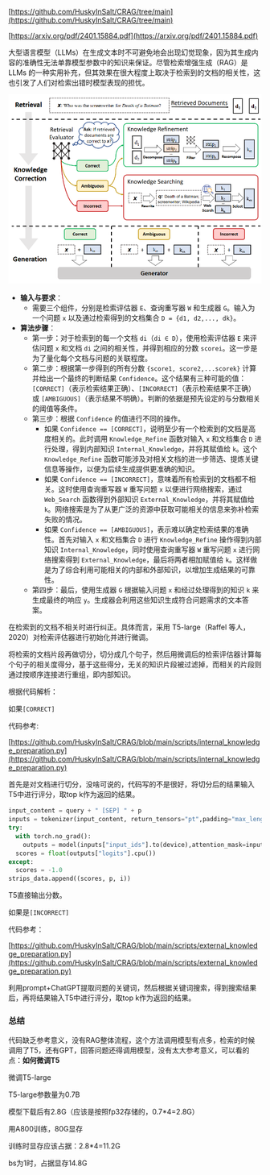[https://github.com/HuskyInSalt/CRAG/tree/main](https://github.com/HuskyInSalt/CRAG/tree/main)

[https://arxiv.org/pdf/2401.15884.pdf](https://arxiv.org/pdf/2401.15884.pdf)

大型语言模型（LLMs）在生成文本时不可避免地会出现幻觉现象，因为其生成内容的准确性无法单靠模型参数中的知识来保证。尽管检索增强生成（RAG）是 LLMs 的一种实用补充，但其效果在很大程度上取决于检索到的文档的相关性，这也引发了人们对检索出错时模型表现的担忧。



![](./assets/CRAG-pipeline.png)

- **输入与要求**：
    - 需要三个组件，分别是检索评估器 `E`、查询重写器 `W` 和生成器 `G`。输入为一个问题 `x` 以及通过检索得到的文档集合 `D = {d1, d2,..., dk}`。
- **算法步骤**：
    - 第一步：对于检索到的每一个文档 `di`（`di ∈ D`），使用检索评估器 `E` 来评估问题 `x` 和文档 `di` 之间的相关性，并得到相应的分数 `scorei`。这一步是为了量化每个文档与问题的关联程度。
    - 第二步：根据第一步得到的所有分数 `{score1, score2,...scorek}` 计算并给出一个最终的判断结果 `Confidence`。这个结果有三种可能的值：`[CORRECT]`（表示检索结果正确）、`[INCORRECT]`（表示检索结果不正确）或 `[AMBIGUOUS]`（表示结果不明确）。判断的依据是预先设定的与分数相关的阈值等条件。
    - 第三步：根据 `Confidence` 的值进行不同的操作。
        - 如果 `Confidence == [CORRECT]`，说明至少有一个检索到的文档是高度相关的。此时调用 `Knowledge_Refine` 函数对输入 `x` 和文档集合 `D` 进行处理，得到内部知识 `Internal_Knowledge`，并将其赋值给 `k`。这个 `Knowledge_Refine` 函数可能涉及对相关文档的进一步筛选、提炼关键信息等操作，以便为后续生成提供更准确的知识。
        - 如果 `Confidence == [INCORRECT]`，意味着所有检索到的文档都不相关。这时使用查询重写器 `W` 重写问题 `x` 以便进行网络搜索，通过 `Web_Search` 函数得到外部知识 `External_Knowledge`，并将其赋值给 `k`。网络搜索是为了从更广泛的资源中获取可能相关的信息来弥补检索失败的情况。
        - 如果 `Confidence == [AMBIGUOUS]`，表示难以确定检索结果的准确性。首先对输入 `x` 和文档集合 `D` 进行 `Knowledge_Refine` 操作得到内部知识 `Internal_Knowledge`，同时使用查询重写器 `W` 重写问题 `x` 进行网络搜索得到 `External_Knowledge`，最后将两者相加赋值给 `k`。这样做是为了综合利用可能相关的内部和外部知识，以增加生成结果的可靠性。
    - 第四步：最后，使用生成器 `G` 根据输入问题 `x` 和经过处理得到的知识 `k` 来生成最终的响应 `y`。生成器会利用这些知识生成符合问题需求的文本答案。



在检索到的文档不相关时进行纠正。具体而言，采用 T5-large（Raffel 等人，2020）对检索评估器进行初始化并进行微调。



将检索的文档片段再做切分，切分成几个句子，然后用微调后的检索评估器计算每个句子的相关度得分，基于这些得分，无关的知识片段被过滤掉，而相关的片段则通过按顺序连接进行重组，即内部知识。



根据代码解析：

如果`[CORRECT]`

代码参考:

[https://github.com/HuskyInSalt/CRAG/blob/main/scripts/internal_knowledge_preparation.py](https://github.com/HuskyInSalt/CRAG/blob/main/scripts/internal_knowledge_preparation.py)

首先是对文档进行切分，没啥可说的，代码写的不是很好，将切分后的结果输入T5中进行评分，取top k作为返回的结果。

```Python
input_content = query + " [SEP] " + p
inputs = tokenizer(input_content, return_tensors="pt",padding="max_length",truncation=True,max_length=max_length)
try:
  with torch.no_grad():  
    outputs = model(inputs["input_ids"].to(device),attention_mask=inputs["attention_mask"].to(device))
  scores = float(outputs["logits"].cpu())
except:
  scores = -1.0
strips_data.append((scores, p, i))
```

T5直接输出分数。



如果是`[INCORRECT]`

代码参考：

[https://github.com/HuskyInSalt/CRAG/blob/main/scripts/external_knowledge_preparation.py](https://github.com/HuskyInSalt/CRAG/blob/main/scripts/external_knowledge_preparation.py)

利用prompt+ChatGPT提取问题的关键词，然后根据关键词搜索，得到搜索结果后，再将结果输入T5中进行评分，取top k作为返回的结果。



### 总结

代码缺乏参考意义，没有RAG整体流程，这个方法调用模型有点多，检索的时候调用了T5，还有GPT，回答问题还得调用模型，没有太大参考意义，可以看的点：**如何微调T5**



微调T5-large

T5-large参数量为0.7B

模型下载后有2.8G（应该是按照fp32存储的，0.7*4=2.8G）

用A800训练，80G显存

训练时显存应该占据：2.8*4=11.2G

bs为1时，占据显存14.8G